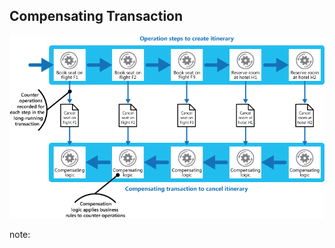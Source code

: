 ## Compensating Transaction

![Compensating Transaction](../resources/images/compensating-transaction.png)

note:
